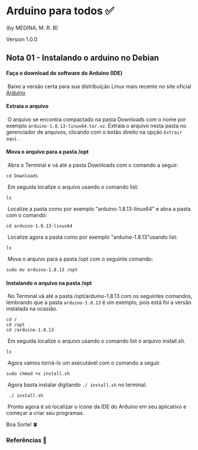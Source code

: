 # Arduino para todos :white_check_mark:

 (by MEDINA, M. R. B)

Version 1.0.0

## Nota 01 - Instalando o arduino no Debian

#### Faça o download do software do Arduino (IDE)

​	Baixe a versão certa para sua distribuição Linux mais recente no site oficial [Arduino](https://www.arduino.cc/en/software) 

#### Extraia o arquivo

​	O arquivo se encontra compactado na pasta Downloads com o nome por exemplo `arduino-1.8.13-linux64.tar.xz`. Extraia o arquivo nesta pasta no gerenciador de arquivos, clicando com o botão direito na opção `Extrair aqui` .

#### Mova o arquivo para a pasta /opt

​	Abra o Terminal e vá até a pasta Downloads com o comando a seguir:

```
cd Downloads
```

​	Em seguida localize o arquivo usando o comando list:

```
ls
```

​	Localize a pasta como por exemplo "arduino-1.8.13-linux64" e abra a pasta com o comando:

```
cd arduino-1.8.13-linux64
```

​	Localize agora a pasta como por exemplo "arduino-1.8.13"usando list:

```
ls
```

​	Mova  o arquivo para a pasta /opt com o seguinte comando:

```
sudo mv arduino-1.8.13 /opt
```

#### Instalando o arquivo na pasta /opt

​	No Terminal vá até a pasta /opt/arduino-1.8.13  com os seguintes comandos, lembrando que a pasta `arduino-1.8.13` é um exemplo, pois está foi a versão instalada na ocasião.

```
cd /
cd /opt
cd /arduino-1.8.13 
```

​	Em seguida localize o arquivo usando o comando list o arquivo install.sh.

```
ls
```

​	Agora vamos torná-lo um executável com o comando a seguir.

```
sudo chmod +x install.sh
```

​	Agora basta instalar digitando `./ install.sh` no terminal.

```
 ./ install.sh
```

​	Pronto agora é só localizar o icone da IDE do Arduino em seu aplicativo e começar a criar seu programas.

Boa Sorte! :four_leaf_clover:



### Referências :book:

[Arduino #4: Instalando a IDE no Linux (by Leonardo Haddad Carlos)]: https://hardwarelivreusp.org/tutoriais/2016/11/20/arduino-4linux/
[Como Instalar o Arduino IDE no Ubuntu (by Izabelle Lima)]: https://autocorerobotica.blog.br/como-instalar-a-arduino-ide-no-ubuntu/